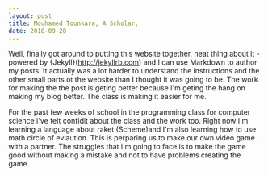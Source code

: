 ```yaml
---
layout: post
title: Mouhamed Tounkara, A Scholar, 
date: 2018-09-28
---
```

Well, finally got around to putting this website together. neat thing about it - powered by {Jekyll}(http://jekyllrb.com) and I can use Markdown to author my posts. It actually was a lot harder to understand the instructions and the other small parts ot the website than I thought it was going to be. The work for making the the post is geting better because I'm geting the hang on making my blog better. The class is making it easier  for me. 

For the past few weeks of school in the programming class for computer science i've felt confidit about the class and the work too. Right now i'm learning a language about raket (Scheme)and I'm also learning how to use math circle of evlaution. This is  perparing us to make our own video game with a partner. The struggles that i'm going to face is to make the game good without making a mistake and not to have problems creating the game.


